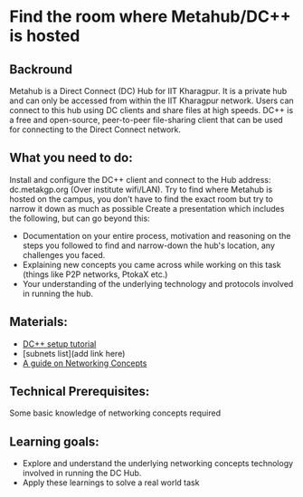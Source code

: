 # Find the room where Metahub/DC++ is hosted

## Backround

Metahub is a Direct Connect (DC) Hub for IIT Kharagpur. 
It is a private hub and can only be accessed from within the IIT Kharagpur network. Users can connect to this hub using DC clients and share files at high speeds. 
DC++ is a free and open-source, peer-to-peer file-sharing client that can be used for connecting to the Direct Connect network.

## What you need to do:

Install and configure the DC++ client and connect to the Hub address: dc.metakgp.org (Over institute wifi/LAN).
Try to find where Metahub is hosted on the campus, you don't have to find the exact room but try to narrow it down as much as possible
Create a presentation which includes the following, but can go beyond this:

- Documentation on your entire process, motivation and reasoning on the steps you followed to find and narrow-down the hub's location, any challenges you faced.
- Explaining new concepts you came across while working on this task (things like P2P networks, PtokaX etc.)
- Your understanding of the underlying technology and protocols involved in running the hub.

## Materials:

- [DC++ setup tutorial](https://proffapt.hashnode.dev/dc-client-setup)
- [subnets list](add link here)
- [A guide on Networking Concepts](https://beej.us/guide/bgnet0/html/split/index.html)

## Technical Prerequisites:

Some basic knowledge of networking concepts required

## Learning goals:

- Explore and understand the underlying networking concepts technology involved in running the DC Hub.
- Apply these learnings to solve a real world task
